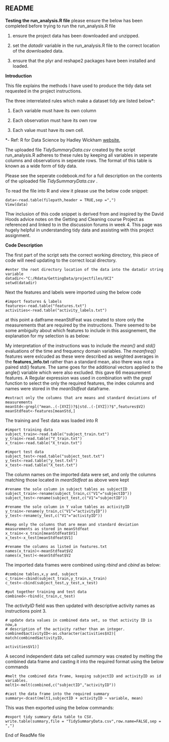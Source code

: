 
## README

**Testing the run_analysis.R file**
please ensure the below has been completed before trying to run the run_analysis.R file

1. ensure the project data has been downloaded and unzipped.

2. set the *datadir* variable in the run_analysis.R file to the correct location of the downloaded data.  

3. ensure that the plyr and reshape2 packages have been installed and loaded.

**Introduction**

This file explains the methods I have used to produce the tidy data set requested in the project instructions.

The three interrelated rules which make a dataset tidy are listed below*:

1. Each variable must have its own column

2. Each observation must have its own row

3. Each value must have its own cell.

*- Ref: R for Data Science by Hadley Wickham [website](http://r4ds.had.co.nz/),

The uploaded file *TidySummaryData.csv* created by the script run_analysis.R adheres to these rules by keeping all variables in seperate columns and observations in seperate rows. The format of this table is known as a wide form of tidy data. 

Please see the seperate codebook.md for a full description on the contents of the uploaded file *TidySummaryData.csv* .

To read the file into R and view it please use the below code snippet:

```
data<-read.table(filepath,header = TRUE,sep =",")
View(data)
```
Thw inclusion of this code snippet is derived from and inspired by the David Hoods advice notes on the Getting and Cleaning course Project as referenced and linked to in the discussion forums in week 4. This page was hugely helpful in understanding tidy data and assisting with this project assignment.

**Code Description**

The first part of the script sets the correct working directory, this piece of code will need updating to the correct local directory.
```
#enter the root directory location of the data into the datadir string variable
datadir<-"C:/Rdata/GettingData/projectfiles/UCI"
setwd(datadir)
```
Next the features and labels were imported using the below code

```{import}
#import features & labels
features<-read.table("features.txt")
activities<-read.table("activity_labels.txt")
```

at this point a datframe meanStdFeat was created to store only the measurements that are required by the instructions. There seemed to be some ambiguity about which features to include in this assignement, the explanation for my selection is as below:

My interpretation of the instructions was to include the *mean()* and *std()* evaluations of the time and frequency domain variables. The *meanfreq()* features were exlcuded as these were described as weighted averages in the **features_info.txt** rather than a standard mean, also there was not a paired std() feature. The same goes for the additional vectors applied to the angle() variable which were also excluded. this gave 66 measurement features. 
A Regular expression was used in combination with the *grepl* function to select the only the required features, the index columns and names were stored in the *meanStdfeat* dataframe. 

```{extract}
#extract only the columns that are means and standard deviations of measurements
meanStd<-grepl("mean..(-[XYZ])?$|std..(-[XYZ])?$",features$V2)
meanStdfeat<-features[meanStd,]
```

The training and Test data was loaded into R

```
#import training data
subject_train<-read.table("subject_train.txt")
y_train<-read.table("Y_train.txt")
x_train<-read.table("X_train.txt")

#import test data
subject_test<-read.table("subject_test.txt")
y_test<-read.table("y_test.txt")
x_test<-read.table("X_test.txt")
```
The column names on the imported data were set, and only the columns matching those located in *meanStdfeat* as above were kept

```
#rename the sole column in subject tables as subjectID
subject_train<-rename(subject_train,c("V1"="subjectID"))
subject_test<-rename(subject_test,c("V1"="subjectID"))

#rename the sole column in Y value tables as activityID
y_train<-rename(y_train,c("V1"="activityID"))
y_test<-rename(y_test,c("V1"="activityID"))

#keep only the columns that are mean and standard deviation measurements as stored in meanStdfeat 
x_train<-x_train[meanStdfeat$V1]
x_test<-x_test[meanStdfeat$V1]

#rename the columns as listed in features.txt
names(x_train)<-meanStdfeat$V2
names(x_test)<-meanStdfeat$V2
```

The imported data frames were combined using *rbind* and *cbind* as below:

```
#combine tables,x,y and, subject
c_train<-cbind(subject_train,y_train,x_train)
c_test<-cbind(subject_test,y_test,x_test)

#put together training and test data
combined<-rbind(c_train,c_test)
```

The *activityID* field was then updated with descriptive activity names as instructions point 3.

```
# update data values in combined data set, so that activity ID is now,a 
# description of the activity rather than an integer.
combined$activityID<-as.character(activities$V2)[ match(combined$activityID,
                                                        activities$V1)]
```
A second independent data set called *summary* was created by melting the combined data frame and casting it into the required format using the below commands

```
#melt the combined data frame, keeping subjectID and activityID as id variables.
melt1<-melt(combined,c("subjectID","activityID"))

#cast the data frame into the required summary 
summary<-dcast(melt1,subjectID + activityID ~ variable, mean)
```
This was then exported using the below commands:

```
#export tidy summary data table to CSV.
write.table(summary,file = "TidySummaryData.csv",row.name=FALSE,sep = ",")
```

End of ReadMe file
